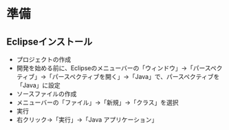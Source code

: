 # 準備
## Eclipseインストール
- プロジェクトの作成
- 開発を始める前に、Eclipseのメニューバーの「ウィンドウ」→「パースペクティブ」→「パースペクティブを開く」→「Java」で、パースペクティブを「Java」に設定
- ソースファイルの作成
- メニューバーの「ファイル」→「新規」→「クラス」を選択
- 実行
- 右クリック→「実行」→「Java アプリケーション」
